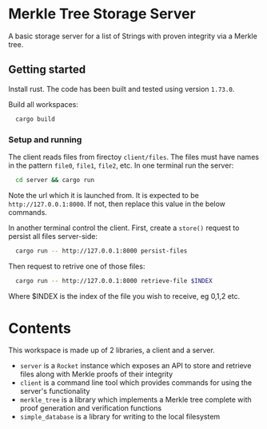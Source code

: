 # Merkle Tree Storage Server

A basic storage server for a list of Strings with proven integrity via a Merkle tree. 

## Getting started

Install rust. The code has been built and tested using version `1.73.0`.

Build all workspaces:

```bash
  cargo build
```

### Setup and running

The client reads files from firectoy `client/files`. The files must have names in the pattern `file0`, `file1`, `file2`, etc.
In one terminal run the server:

```bash
  cd server && cargo run
```

Note the url which it is launched from. It is expected to be `http://127.0.0.1:8000`. If not, then replace this value in the below commands.

In another terminal control the client. First, create a `store()` request to persist all files server-side:

```bash
  cargo run -- http://127.0.0.1:8000 persist-files
```

Then request to retrive one of those files:

```bash 
  cargo run -- http://127.0.0.1:8000 retrieve-file $INDEX
```

Where $INDEX is the index of the file you wish to receive, eg 0,1,2 etc.



# Contents

This workspace is made up of 2 libraries, a client and a server.

- `server` is a `Rocket` instance which exposes an API to store and retrieve files along with Merkle proofs of their integrity
- `client` is a command line tool which provides commands for using the server's functionality
- `merkle_tree` is a library which implements a Merkle tree complete with proof generation and verification functions
- `simple_database` is a library for writing to the local filesystem